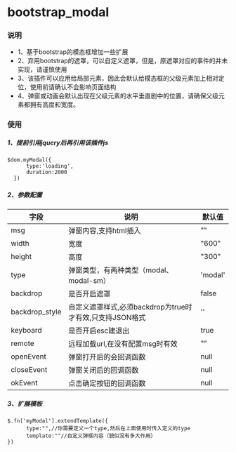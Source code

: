 # bootstrap_modal

### 说明
 * 1、基于bootstrap的模态框增加一些扩展
 * 2、弃用bootstrap的遮罩，可以自定义遮罩，但是，原遮罩对应的事件的并未实现，请谨慎使用
 * 3、该插件可以应用给局部元素，因此会默认给模态框的父级元素加上相对定位，使用前请确认不会影响页面结构
 * 4、弹窗或动画会默认出现在父级元素的水平垂直剧中的位置，请确保父级元素都拥有高度和宽度。
### 使用
##### 1、提前引用jquery后再引用该插件js
```
$dom.myModal({
      type:'loading',
      duration:2000
  })
```
##### 2、参数配置
字段  | 说明 | 默认值
-----|  ----- |-----
msg  |弹窗内容,支持html插入| ""
width| 宽度 | "600"
height | 高度 | "300"
type |弹窗类型，有两种类型（modal、modal-sm） | 'modal'
backdrop | 是否开启遮罩 | false
backdrop_style | 自定义遮罩样式,必须backdrop为true时才有效,只支持JSON格式 | ''
keyboard | 是否开启esc建退出| true
remote| 远程加载url,在没有配置msg时有效| ""
openEvent | 弹窗打开后的会回调函数 | null
closeEvent | 弹窗关闭后的回调函数 |null
okEvent | 点击确定按钮的回调函数 |null
##### 3、扩展模板
```
$.fn['myModal'].extendTemplate({
      type:"",//你需要定义一个type,然后在上面使用时传入定义的type
      template:""//自定义弹框内容（貌似没有多大作用）
})
```
